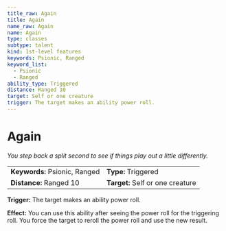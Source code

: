 ```yaml
---
title_raw: Again
title: Again
name_raw: Again
name: Again
type: classes
subtype: talent
kind: 1st-level features
keywords: Psionic, Ranged
keyword_list:
  - Psionic
  - Ranged
ability_type: Triggered
distance: Ranged 10
target: Self or one creature
trigger: The target makes an ability power roll.
---
```


# Again

*You step back a split second to see if things play out a little differently.*

|                               |                                  |
| :---------------------------- | :------------------------------- |
| **Keywords:** Psionic, Ranged | **Type:** Triggered              |
| **Distance:** Ranged 10       | **Target:** Self or one creature |

**Trigger:** The target makes an ability power roll.

**Effect:** You can use this ability after seeing the power roll for the triggering roll. You force the target to reroll the power roll and use the new result.
